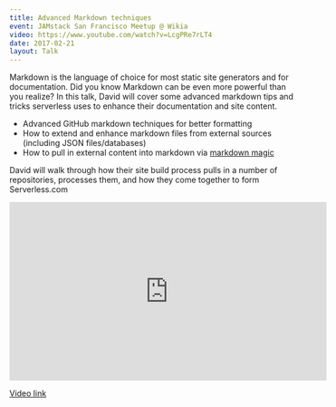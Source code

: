 ```yaml
---
title: Advanced Markdown techniques
event: JAMstack San Francisco Meetup @ Wikia
video: https://www.youtube.com/watch?v=LcgPRe7rLT4
date: 2017-02-21
layout: Talk
---
```


Markdown is the language of choice for most static site generators and for documentation. Did you know Markdown can be even more powerful than you realize? In this talk, David will cover some advanced markdown tips and tricks serverless uses to enhance their documentation and site content.

- Advanced GitHub markdown techniques for better formatting
- How to extend and enhance markdown files from external sources (including JSON files/databases)
- How to pull in external content into markdown via [markdown magic](https://github.com/DavidWells/markdown-magic)

David will walk through how their site build process pulls in a number of repositories, processes them, and how they come together to form Serverless.com

<iframe width="560" height="315" src="https://www.youtube.com/embed/LcgPRe7rLT4" frameborder="0" allowfullscreen></iframe>

[Video link](https://www.youtube.com/watch?v=LcgPRe7rLT4)
